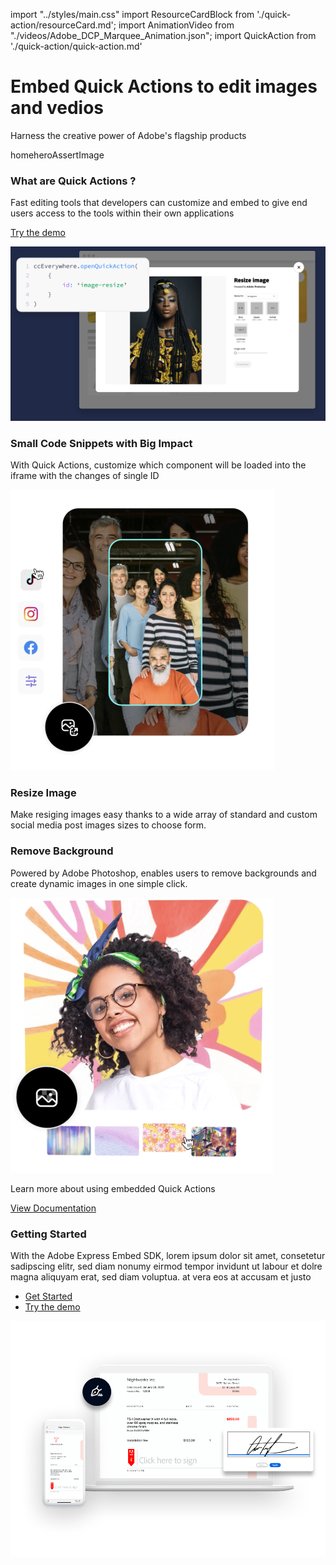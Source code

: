 import "../styles/main.css"
import ResourceCardBlock from './quick-action/resourceCard.md'; 
import AnimationVideo from "./videos/Adobe_DCP_Marquee_Animation.json";
import QuickAction from './quick-action/quick-action.md'

<Hero slots="heading, text,  assetsImg" customLayout variant="video" animationVideo={AnimationVideo} className=" editor-express-hero quick-action-header"/>

# Embed Quick Actions to edit images and vedios

Harness the creative power of Adobe's flagship products

homeheroAssertImage

<AnnouncementBlock slots="heading, text, button" className="announcement "/>

### What are Quick Actions ? 

Fast editing tools that developers can customize and embed to give end users access to the tools within their own applications

[Try the demo](https://adobe.io)

<WrapperComponent slots="content" theme="light" className="editing-content" />

<QuickAction/>

 <TextBlock slots="image,heading,text" theme="lightest" headerElementType="h2" variantsTypePrimary='secondary' variantStyleFill = "outline"    className=" zigzag-cta-two streamline_ability small-code-snippet"/>

![EMPTY_ALT](./images/adobe-photoshop.png)

### Small Code Snippets with Big Impact 

With Quick Actions, customize which component will be loaded into the iframe with the changes of single ID 

 <TextBlock slots="image, heading,text" theme="lightest" headerElementType="h2" variantsTypePrimary='secondary' variantStyleFill = "outline" homeZigZag className="streamline_ability"/>

![EMPTY_ALT](./images/resize-image.png)

### Resize Image

Make resiging images easy thanks to a wide array of standard and custom social media post images sizes to choose form.


<TextBlock slots="heading,text,image" theme="lightest" headerElementType="h2" variantsTypePrimary='secondary' variantStyleFill = "outline"   homeZigZag className=" zigzag-cta-two streamline_ability"/>

### Remove Background

Powered by Adobe Photoshop, enables users to remove backgrounds and create dynamic images in one simple click.

![EMPTY_ALT](./images/remove-background.png)

<AnnouncementBlock slots=" text, button" className="announcement "/>

Learn more about using embedded Quick Actions

[View Documentation](https://adobe.io)

<WrapperComponent slots="content" repeat="1" theme="lightest" className="acrobat letter breakout"/>

<ResourceCardBlock/>

<TextBlock slots="heading,text,buttons,image" theme="lightest" headerElementType="h2" variantsTypePrimary='secondary' variantStyleFill = "outline" className=" zigzag-cta-two streamline_ability adobeExpress-sdk"/>

### Getting Started

With the Adobe Express Embed SDK, lorem ipsum dolor sit amet, consetetur sadipscing elitr, sed diam nonumy eirmod tempor invidunt ut labour et dolre magna aliquyam erat, sed diam voluptua. at vera eos at accusam et justo

- [Get Started](https://adobe.io)
- [Try the demo](https://adobe.io)

![EMPTY_ALT](./images/5_Devices_Store.png) 
